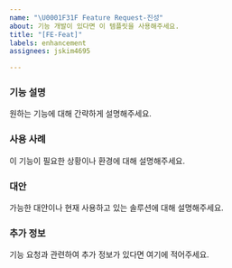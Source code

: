 ```yaml
---
name: "\U0001F31F Feature Request-진성"
about: 기능 개발이 있다면 이 템플릿을 사용해주세요.
title: "[FE-Feat]"
labels: enhancement
assignees: jskim4695

---
```


### 기능 설명
원하는 기능에 대해 간략하게 설명해주세요.

### 사용 사례
이 기능이 필요한 상황이나 환경에 대해 설명해주세요.

### 대안
가능한 대안이나 현재 사용하고 있는 솔루션에 대해 설명해주세요.

### 추가 정보
기능 요청과 관련하여 추가 정보가 있다면 여기에 적어주세요.
